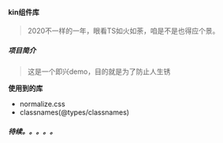 #### kin组件库
> 2020不一样的一年，眼看TS如火如荼，咱是不是也得应个景。

##### 项目简介
> 这是一个即兴demo，目的就是为了防止人生锈

**使用到的库**
* normalize.css
* classnames(@types/classnames)


##### 待续。。。。。
